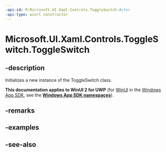 ```yaml
---
-api-id: M:Microsoft.UI.Xaml.Controls.ToggleSwitch.#ctor
-api-type: winrt constructor
---
```


<!-- Method syntax
public ToggleSwitch()
-->

# Microsoft.UI.Xaml.Controls.ToggleSwitch.ToggleSwitch

## -description
Initializes a new instance of the ToggleSwitch class.

**This documentation applies to WinUI 2 for UWP** (for [WinUI](/windows/apps/winui/winui3/) in the [Windows App SDK](/windows/apps/windows-app-sdk/), see the **[Windows App SDK namespaces](/windows/windows-app-sdk/api/winrt/)**).

## -remarks

## -examples

## -see-also
